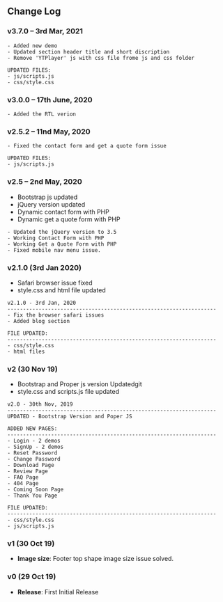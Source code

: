 ## Change Log
### v3.7.0 – 3rd Mar, 2021
```code
- Added new demo
- Updated section header title and short discription
- Remove 'YTPlayer' js with css file frome js and css folder

UPDATED FILES:
- js/scripts.js
- css/style.css
```

### v3.0.0 – 17th June, 2020
```code
- Added the RTL verion
```

### v2.5.2 – 11nd May, 2020
```code
- Fixed the contact form and get a quote form issue

UPDATED FILES:
- js/scripts.js
```

### v2.5 – 2nd May, 2020
- Bootstrap js updated
- jQuery version updated
- Dynamic contact form with PHP
- Dynamic get a quote form with PHP

```code
- Updated the jQuery version to 3.5
- Working Contact Form with PHP
- Working Get a Quote Form with PHP
- Fixed mobile nav menu issue.
```



### v2.1.0 (3rd Jan 2020)
- Safari browser issue fixed
- style.css and html file updated

```code
v2.1.0 - 3rd Jan, 2020
-------------------------------------------------------------------
- Fix the browser safari issues
- Added blog section

FILE UPDATED:
-------------------------------------------------------------------
- css/style.css
- html files
```

### v2 (30 Nov 19)
- Bootstrap and Proper js version Updatedgit
- style.css and scripts.js file updated

```code
v2.0 - 30th Nov, 2019
-------------------------------------------------------------------
UPDATED - Bootstrap Version and Poper JS

ADDED NEW PAGES:
-------------------------------------------------------------------
- Login - 2 demos
- SignUp - 2 demos
- Reset Password
- Change Password
- Download Page
- Review Page
- FAQ Page
- 404 Page
- Coming Soon Page
- Thank You Page

FILE UPDATED:
-------------------------------------------------------------------
- css/style.css
- js/scripts.js
```


### v1 (30 Oct 19)
- **Image size**: Footer top shape image size issue solved.

### v0 (29 Oct 19)
- **Release**: First Initial Release